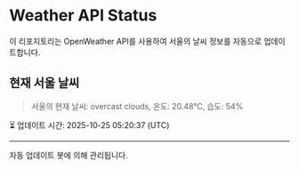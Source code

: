 
# Weather API Status

이 리포지토리는 OpenWeather API를 사용하여 서울의 날씨 정보를 자동으로 업데이트합니다.

## 현재 서울 날씨
> 서울의 현재 날씨: overcast clouds, 온도: 20.48°C, 습도: 54%

⏳ 업데이트 시간: 2025-10-25 05:20:37 (UTC)

---
자동 업데이트 봇에 의해 관리됩니다.
